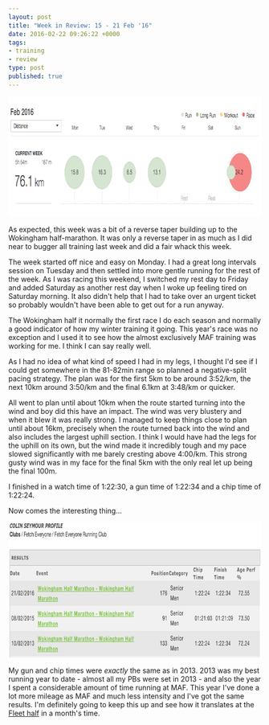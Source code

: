 ```yaml
---
layout: post
title: "Week in Review: 15 - 21 Feb '16"
date: 2016-02-22 09:26:22 +0000
tags:
- training
- review
type: post
published: true
---
```


<a href="/assets/week-in-review-15-21Feb16.png"><img alt="Week in Review: 15 - 21 Feb '16" class="center" height="240" src="/assets/week-in-review-15-21Feb16.png" width="840" /></a>

As expected, this week was a bit of a reverse taper building up to the Wokingham half-marathon.  It was only a reverse taper in as much as I did near to bugger all training last week and did a fair whack this week.

The week started off nice and easy on Monday. I had a great long intervals session on Tuesday and then settled into more gentle running for the rest of the week. As I was racing this weekend, I switched my rest day to Friday and added Saturday as another rest day when I woke up feeling tired on Saturday morning.  It also didn't help that I had to take over an urgent ticket so probably wouldn't have been able to get out for a run anyway.

The Wokingham half it normally the first race I do each season and normally a good indicator of how my winter training it going.  This year's race was no exception and I used it to see how the almost exclusively MAF training was working for me. I think I can say really well.  

As I had no idea of what kind of speed I had in my legs, I thought I'd see if I could get somewhere in the 81-82min range so planned a negative-split pacing strategy.  The plan was for the first 5km to be around 3:52/km, the next 10km around 3:50/km and the final 6.1km at 3:48/km or quicker.  

All went to plan until about 10km when the route started turning into the wind and boy did this have an impact.  The wind was very blustery and when it blew it was really strong.  I managed to keep things close to plan until about 16km, precisely when the route turned back into the wind and also includes the largest uphill section.  I think I would have had the legs for the uphill on its own, but the wind made it incredibly tough and my pace slowed significantly with me barely cresting above 4:00/km.  This strong gusty wind was in my face for the final 5km with the only real let up being the final 100m.

I finished in a watch time of 1:22:30, a gun time of 1:22:34 and a chip time of 1:22:24.

Now comes the interesting thing...

<a href="/assets/wokingham-half-times-2013-2016.png"><img alt="My Wokingham half marathon times: 2013 - 2016" class="center" height="270" src="/assets/wokingham-half-times-2013-2016.png" width="840" /></a>

My gun and chip times were _exactly_ the same as in 2013. 2013 was my best running year to date - almost all my PBs were set in 2013 - and also the year I spent a considerable amount of time running at MAF. This year I've done a lot more mileage as MAF and much less intensity and I've got the same results. I'm definitely going to keep this up and see how it translates at the [Fleet half](http://fleethalfmarathon.com/) in a month's time.
